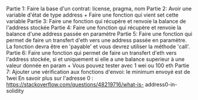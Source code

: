 Partie 1: Faire la base d'un contrat: license, pragma, nom
Partie 2: Avoir une variable d'état de type address + Faire une fonction qui vient set cette
variable
Partie 3: Faire une fonction qui récupère et renvoie la balance de l'address stockée
Partie 4: Faire une fonction qui récupère et renvoie la balance d'une address passée en paramètre
Partie 5: Faire une fonction qui permet de faire un transfert d'eth vers une address passée en paramètre. La fonction devra être en 'payable' et vous devrez utiliser la méthode 'call'.
Partie 6: Faire une fonction qui permet de faire un transfert d'eth vers l'address stockée, si et uniquement si elle a une balance superieur à une valeur donnée en param + Vous pouvez tester avec 1 wei ou 100 eth
Partie 7: Ajouter une vérification aux fonctions d'envoi: le minimum envoyé est de 1wei
En savoir plus sur l'adresse 0 : https://stackoverflow.com/questions/48219716/what-is- address0-in-solidity
